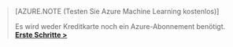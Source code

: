 > [AZURE.NOTE (Testen Sie Azure Machine Learning kostenlos)]
> 
> Es wird weder Kreditkarte noch ein Azure-Abonnement benötigt. <a href="https://studio.azureml.net/?selectAccess=true&o=2" target="_blank">**Erste Schritte >**</a>
> 
> 



<!--HONumber=Nov16_HO2-->


